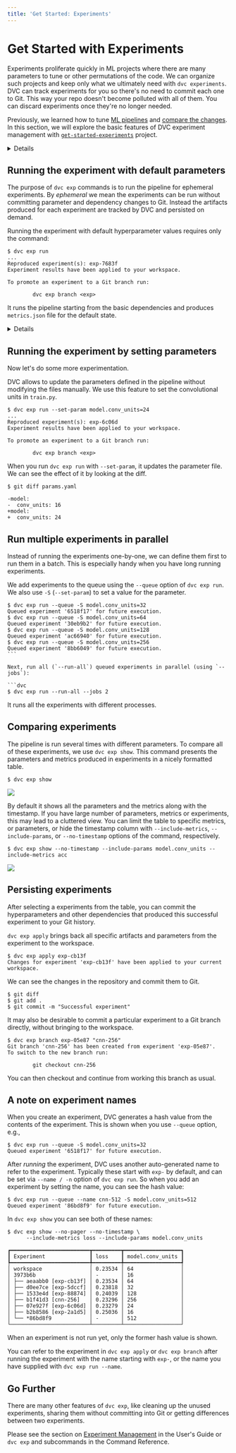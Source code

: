 ```yaml
---
title: 'Get Started: Experiments'
---
```


# Get Started with Experiments

<abbr>Experiments</abbr> proliferate quickly in ML projects where there are many
parameters to tune or other permutations of the code. We can organize such
projects and keep only what we ultimately need with `dvc experiments`. DVC can
track experiments for you so there's no need to commit each one to Git. This way
your repo doesn't become polluted with all of them. You can discard experiments
once they're no longer needed.

Previously, we learned how to tune [ML pipelines](/doc/start/data-pipelines) and
[compare the changes](/doc/start/metrics-parameters-plots). In this section, we
will explore the basic features of DVC experiment management with
[`get-started-experiments`][gse] project.

[gse]: https://github.com/iterative/get-started-experiments

<details>

### Installing and Configuring the Project

These commands are run in the [`get-started-experiments`][gse] project. You can
run the commands in this document after cloning the repository and installing
the requirements.

### Clone the project and create virtual environment

Please clone the project and create a virtual environment.

> We create a virtual environment to keep the libraries we use isolated from the
> rest of your system. This prevents version conflicts.

```dvc
$ git clone https://github.com/iterative/get-started-experiments -b source-code
$ cd get-started-experiments
$ virtualenv .venv
$ . .venv/bin/activate
$ python -m pip install -r requirements.txt
```

### Get the data set

The repository you cloned doesn't contain the dataset. In order to get
`fashion-mnist.tar.gz` from `dataset-registry`, we use `dvc get` to download the
missing data files. `dvc get` is similar to `wget` but works with Git+DVC
repositories to download binary files.

```dvc
$ dvc get https://github.com/iterative/dataset-registry \
          fashion-mnist/images.tar.gz -o data/images.tar.gz
```

Then we extract this file that contains labeled images.

```dvc
$ tar -xvzf data/images.tar.gz --directory data/
```

### Specify the experiment

We first initialize DVC inside the project to create an experiment.

```dvc
$ dvc init
```

Then we add the dataset to the project:

```dvc
$ dvc add data/images
```

This creates a `data/images.dvc` file that contains all the relevant metadata of
the directory. You can add and commit `data/images.dvc` file, and changes in
`.gitignore` that hides the `data/images/` directory from Git.

```dvc
$ git add data/.gitignore data/images.dvc
$ git commit -m "Dataset added"
```

DVC experiments are run by specifying their commands, outputs, parameters and
dependencies. We specify an experiment command by `dvc stage add`.

```dvc
$ dvc stage add -n train \
                -p model.conv_units \
                -p train.epochs \
                -d data/images \
                -m metrics.json \
                python3 src/train.py
```

The command tells DVC to create an experiment named `train`, with two parameters
and a dependency to `data/images`. The command produces `metrics.json` as a
special type of output. Basically it tells DVC that for any change in
`data/images/`, `model.conv_units` or `train.epochs`, we run an experiment using
`src/train.py` that produces a new `metrics.json` file.

DVC creates `dvc.yaml` file and modifies `.gitignore` for Git to ignore certain
artifacts.

```dvc
$ git add dvc.yaml .gitignore
$ git commit -m "added data and the experiment"
```

DVC is ready to run the experiments now!

</details>

## Running the experiment with default parameters

The purpose of `dvc exp` commands is to run the pipeline for ephemeral
experiments. By _ephemeral_ we mean the experiments can be run without
committing parameter and dependency changes to Git. Instead the artifacts
produced for each experiment are tracked by DVC and persisted on demand.

Running the experiment with default hyperparameter values requires only the
command:

```dvc
$ dvc exp run
...
Reproduced experiment(s): exp-7683f
Experiment results have been applied to your workspace.

To promote an experiment to a Git branch run:

        dvc exp branch <exp>
```

It runs the pipeline starting from the basic dependencies and produces
`metrics.json` file for the default state.

<details>

### If you used `dvc repro` before

Earlier versions of DVC uses `dvc repro` to run the pipeline. If you already
have a DVC project, you may be used to `dvc repro`.

In DVC 2.0 `dvc exp run` supersedes `dvc repro`. Both of these commands run the
pipeline.

We use `dvc repro` to run the pipeline as found in the <abbr>workspace</abbr>.
All the parameters and dependencies are retrieved from the current workspace. It
doesn't use any special objects to track the experiments. When you have large
number of experiments that you don't want to commit into Git, it's better to use
`dvc exp run`. It allows to change the parameters quickly, can track the history
of artifacts and has facilities to compare these experiments easily.

`dvc repro` is still available to run the pipeline that don't need these extra
features.

</details>

## Running the experiment by setting parameters

Now let's do some more experimentation.

DVC allows to update the parameters defined in the pipeline without modifying
the files manually. We use this feature to set the convolutional units in
`train.py`.

```dvc
$ dvc exp run --set-param model.conv_units=24
...
Reproduced experiment(s): exp-6c06d
Experiment results have been applied to your workspace.

To promote an experiment to a Git branch run:

        dvc exp branch <exp>
```

When you run `dvc exp run` with `--set-param`, it updates the parameter file. We
can see the effect of it by looking at the diff.

```dvc
$ git diff params.yaml
```

```git
-model:
-  conv_units: 16
+model:
+  conv_units: 24
```

## Run multiple experiments in parallel

Instead of running the experiments one-by-one, we can define them first to run
them in a batch. This is especially handy when you have long running
experiments.

We add experiments to the queue using the `--queue` option of `dvc exp run`. We
also use `-S` (`--set-param`) to set a value for the parameter.

````dvc
$ dvc exp run --queue -S model.conv_units=32
Queued experiment '6518f17' for future execution.
$ dvc exp run --queue -S model.conv_units=64
Queued experiment '30eb9b2' for future execution.
$ dvc exp run --queue -S model.conv_units=128
Queued experiment 'ac66940' for future execution.
$ dvc exp run --queue -S model.conv_units=256
Queued experiment '8bb6049' for future execution.
```

Next, run all (`--run-all`) queued experiments in parallel (using `--jobs`):

```dvc
$ dvc exp run --run-all --jobs 2
````

It runs all the experiments with different processes.

## Comparing experiments

The pipeline is run several times with different parameters. To compare all of
these experiments, we use `dvc exp show`. This command presents the parameters
and metrics produced in experiments in a nicely formatted table.

```dvc
$ dvc exp show
```

![](/img/start-dvc-exp-show-210704.png)

By default it shows all the parameters and the metrics along with the timestamp.
If you have large number of parameters, metrics or experiments, this may lead to
a cluttered view. You can limit the table to specific metrics, or parameters, or
hide the timestamp column with `--include-metrics`, `--include-params`, or
`--no-timestamp` options of the command, respectively.

```dvc
$ dvc exp show --no-timestamp --include-params model.conv_units --include-metrics acc
```

![](/img/start-dvc-exp-show-no-timestamp-210704.png)

## Persisting experiments

After selecting a experiments from the table, you can commit the hyperparameters
and other dependencies that produced this successful experiment to your Git
history.

`dvc exp apply` brings back all specific artifacts and parameters from the
experiment to the <abbr>workspace</abbr>.

```dvc
$ dvc exp apply exp-cb13f
Changes for experiment 'exp-cb13f' have been applied to your current workspace.
```

We can see the changes in the repository and commit them to Git.

```dvc
$ git diff
$ git add .
$ git commit -m "Successful experiment"
```

It may also be desirable to commit a particular experiment to a Git branch
directly, without bringing to the workspace.

```dvc
$ dvc exp branch exp-05e87 "cnn-256"
Git branch 'cnn-256' has been created from experiment 'exp-05e87'.
To switch to the new branch run:

        git checkout cnn-256
```

You can then checkout and continue from working this branch as usual.

## A note on experiment names

When you create an experiment, DVC generates a hash value from the contents of
the experiment. This is shown when you use `--queue` option, e.g.,

```dvc
$ dvc exp run --queue -S model.conv_units=32
Queued experiment '6518f17' for future execution.
```

After _running_ the experiment, DVC uses another auto-generated name to refer to
the experiment. Typically these start with `exp-` by default, and can be set via
`--name / -n` option of `dvc exp run`. So when you add an experiment by setting
the name, you can see the hash value:

```dvc
$ dvc exp run --queue --name cnn-512 -S model.conv_units=512
Queued experiment '86bd8f9' for future execution.
```

In `dvc exp show` you can see both of these names:

```dvc
$ dvc exp show --no-pager --no-timestamp \
      --include-metrics loss --include-params model.conv_units

┏━━━━━━━━━━━━━━━━━━━━━━━━━┳━━━━━━━━━┳━━━━━━━━━━━━━━━━━━┓
┃ Experiment              ┃ loss    ┃ model.conv_units ┃
┡━━━━━━━━━━━━━━━━━━━━━━━━━╇━━━━━━━━━╇━━━━━━━━━━━━━━━━━━┩
│ workspace               │ 0.23534 │ 64               │
│ 3973b6b                 │ -       │ 16               │
│ ├── aeaabb0 [exp-cb13f] │ 0.23534 │ 64               │
│ ├── d0ee7ce [exp-5dccf] │ 0.23818 │ 32               │
│ ├── 1533e4d [exp-88874] │ 0.24039 │ 128              │
│ ├── b1f41d3 [cnn-256]   │ 0.23296 │ 256              │
│ ├── 07e927f [exp-6c06d] │ 0.23279 │ 24               │
│ ├── b2b8586 [exp-2a1d5] │ 0.25036 │ 16               │
│ └── *86bd8f9            │ -       │ 512              │
└─────────────────────────┴─────────┴──────────────────┘
```

When an experiment is not run yet, only the former hash value is shown.

You can refer to the experiment in `dvc exp apply` or `dvc exp branch` after
running the experiment with the name starting with `exp-`, or the name you have
supplied with `dvc exp run --name`.

## Go Further

There are many other features of `dvc exp`, like cleaning up the unused
experiments, sharing them without committing into Git or getting differences
between two experiments.

Please see the section on
[Experiment Management](/doc/user-guide/experiment-management) in the User's
Guide or `dvc exp` and subcommands in the Command Reference.
